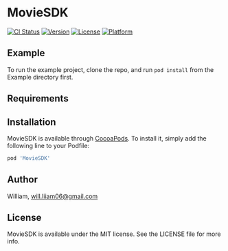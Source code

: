 # MovieSDK

[![CI Status](https://img.shields.io/travis/William/MovieSDK.svg?style=flat)](https://travis-ci.org/William/MovieSDK)
[![Version](https://img.shields.io/cocoapods/v/MovieSDK.svg?style=flat)](https://cocoapods.org/pods/MovieSDK)
[![License](https://img.shields.io/cocoapods/l/MovieSDK.svg?style=flat)](https://cocoapods.org/pods/MovieSDK)
[![Platform](https://img.shields.io/cocoapods/p/MovieSDK.svg?style=flat)](https://cocoapods.org/pods/MovieSDK)

## Example

To run the example project, clone the repo, and run `pod install` from the Example directory first.

## Requirements

## Installation

MovieSDK is available through [CocoaPods](https://cocoapods.org). To install
it, simply add the following line to your Podfile:

```ruby
pod 'MovieSDK'
```

## Author

William, will.liiam06@gmail.com

## License

MovieSDK is available under the MIT license. See the LICENSE file for more info.
